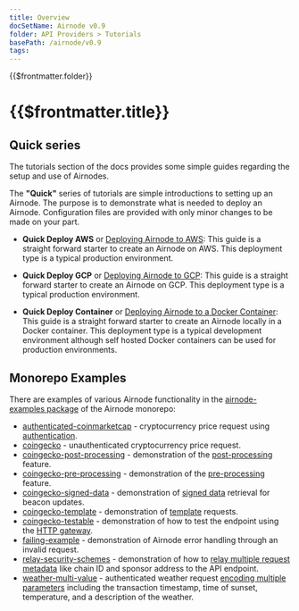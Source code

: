 ```yaml
---
title: Overview
docSetName: Airnode v0.9
folder: API Providers > Tutorials
basePath: /airnode/v0.9
tags:
---
```


<TitleSpan>{{$frontmatter.folder}}</TitleSpan>

# {{$frontmatter.title}}

<VersionWarning/>

<TocHeader />
<TOC class="table-of-contents" :include-level="[2,3]" />

## Quick series

The tutorials section of the docs provides some simple guides regarding the
setup and use of Airnodes.

The **"Quick"** series of tutorials are simple introductions to setting up an
Airnode. The purpose is to demonstrate what is needed to deploy an Airnode.
Configuration files are provided with only minor changes to be made on your
part.

- **Quick Deploy AWS** or [Deploying Airnode to AWS](./quick-deploy-aws/): This
  guide is a straight forward starter to create an Airnode on AWS. This
  deployment type is a typical production environment.

- **Quick Deploy GCP** or [Deploying Airnode to GCP](./quick-deploy-gcp/): This
  guide is a straight forward starter to create an Airnode on GCP. This
  deployment type is a typical production environment.

- **Quick Deploy Container** or
  [Deploying Airnode to a Docker Container](./quick-deploy-container/): This
  guide is a straight forward starter to create an Airnode locally in a Docker
  container. This deployment type is a typical development environment although
  self hosted Docker containers can be used for production environments.

## Monorepo Examples

There are examples of various Airnode functionality in the
[airnode-examples package](https://github.com/api3dao/airnode/tree/v0.8/packages/airnode-examples)
of the Airnode monorepo:

- [authenticated-coinmarketcap](https://github.com/api3dao/airnode/blob/v0.8/packages/airnode-examples/integrations/authenticated-coinmarketcap) -
  cryptocurrency price request using
  [authentication](../guides/build-an-airnode/api-security.md#airnode-authentication-security-schemes).
- [coingecko](https://github.com/api3dao/airnode/blob/v0.8/packages/airnode-examples/integrations/coingecko) -
  unauthenticated cryptocurrency price request.
- [coingecko-post-processing](https://github.com/api3dao/airnode/tree/v0.8/packages/airnode-examples/integrations/coingecko-post-processing) -
  demonstration of the [post-processing](../../../../ois/v1.2/processing.md)
  feature.
- [coingecko-pre-processing](https://github.com/api3dao/airnode/tree/v0.8/packages/airnode-examples/integrations/coingecko-pre-processing) -
  demonstration of the [pre-processing](../../../../ois/v1.2/processing.md)
  feature.
- [coingecko-signed-data](https://github.com/api3dao/airnode/tree/v0.8/packages/airnode-examples/integrations/coingecko-signed-data) -
  demonstration of [signed data](../guides/build-an-airnode/http-gateways.md)
  retrieval for beacon updates.
- [coingecko-template](https://github.com/api3dao/airnode/tree/v0.8/packages/airnode-examples/integrations/coingecko-template) -
  demonstration of [template](../../grp-developers/using-templates.md) requests.
- [coingecko-testable](https://github.com/api3dao/airnode/tree/v0.8/packages/airnode-examples/integrations/coingecko-testable) -
  demonstration of how to test the endpoint using the
  [HTTP gateway](../guides/build-an-airnode/http-gateways.md).
- [failing-example](https://github.com/api3dao/airnode/tree/v0.8/packages/airnode-examples/integrations/failing-example) -
  demonstration of Airnode error handling through an invalid request.
- [relay-security-schemes](https://github.com/api3dao/airnode/tree/v0.8/packages/airnode-examples/integrations/relay-security-schemes) -
  demonstration of how to
  [relay multiple request metadata](../guides/build-an-airnode/api-security.md#relayed-meta-data-security-schemes)
  like chain ID and sponsor address to the API endpoint.
- [weather-multi-value](https://github.com/api3dao/airnode/tree/v0.8/packages/airnode-examples/integrations/weather-multi-value) -
  authenticated weather request
  [encoding multiple parameters](../../../../ois/v1.2/reserved-parameters.md#encoding-multiple-values)
  including the transaction timestamp, time of sunset, temperature, and a
  description of the weather.
